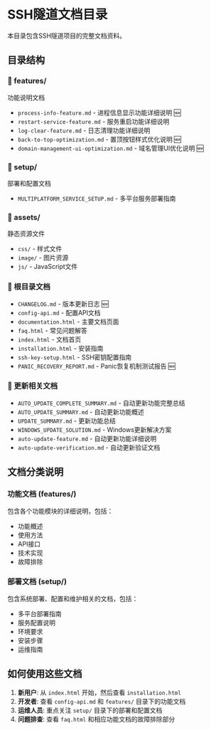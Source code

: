 # SSH隧道文档目录

本目录包含SSH隧道项目的完整文档资料。

## 目录结构

### 📁 features/
功能说明文档
- `process-info-feature.md` - 进程信息显示功能详细说明 🆕
- `restart-service-feature.md` - 服务重启功能详细说明
- `log-clear-feature.md` - 日志清理功能详细说明
- `back-to-top-optimization.md` - 置顶按钮样式优化说明 🆕
- `domain-management-ui-optimization.md` - 域名管理UI优化说明 🆕

### 📁 setup/
部署和配置文档
- `MULTIPLATFORM_SERVICE_SETUP.md` - 多平台服务部署指南

### 📁 assets/
静态资源文件
- `css/` - 样式文件
- `image/` - 图片资源
- `js/` - JavaScript文件

### 📄 根目录文档
- `CHANGELOG.md` - 版本更新日志 🆕
- `config-api.md` - 配置API文档
- `documentation.html` - 主要文档页面
- `faq.html` - 常见问题解答
- `index.html` - 文档首页
- `installation.html` - 安装指南
- `ssh-key-setup.html` - SSH密钥配置指南
- `PANIC_RECOVERY_REPORT.md` - Panic恢复机制测试报告 🆕

### 📄 更新相关文档
- `AUTO_UPDATE_COMPLETE_SUMMARY.md` - 自动更新功能完整总结
- `AUTO_UPDATE_SUMMARY.md` - 自动更新功能概述
- `UPDATE_SUMMARY.md` - 更新功能总结
- `WINDOWS_UPDATE_SOLUTION.md` - Windows更新解决方案
- `auto-update-feature.md` - 自动更新功能详细说明
- `auto-update-verification.md` - 自动更新验证文档

## 文档分类说明

### 功能文档 (features/)
包含各个功能模块的详细说明，包括：
- 功能概述
- 使用方法
- API接口
- 技术实现
- 故障排除

### 部署文档 (setup/)
包含系统部署、配置和维护相关的文档，包括：
- 多平台部署指南
- 服务配置说明
- 环境要求
- 安装步骤
- 运维指南

## 如何使用这些文档

1. **新用户**: 从 `index.html` 开始，然后查看 `installation.html`
2. **开发者**: 查看 `config-api.md` 和 `features/` 目录下的功能文档
3. **运维人员**: 重点关注 `setup/` 目录下的部署和配置文档
4. **问题排查**: 查看 `faq.html` 和相应功能文档的故障排除部分
